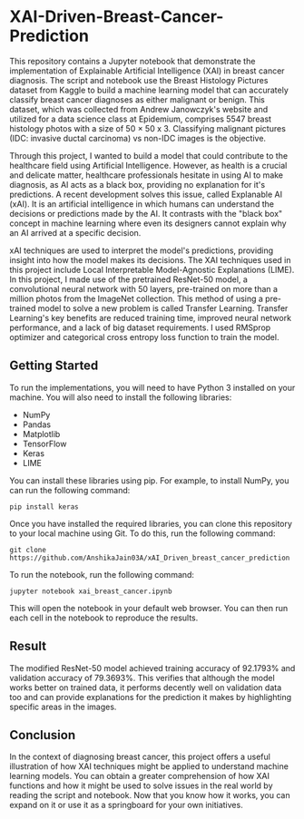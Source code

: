 # XAI-Driven-Breast-Cancer-Prediction
This repository contains a Jupyter notebook that demonstrate the implementation of Explainable Artificial Intelligence (XAI) in breast cancer diagnosis. The script and notebook use the Breast Histology Pictures dataset from Kaggle to build a machine learning model that can accurately classify breast cancer diagnoses as either malignant or benign. This dataset, which was collected from Andrew Janowczyk's website and utilized for a data science class at Epidemium, comprises 5547 breast histology photos with a size of 50 × 50 x 3. Classifying malignant pictures (IDC: invasive ductal carcinoma) vs non-IDC images is the objective. 

Through this project, I wanted to build a model that could contribute to the healthcare field using Artificial Intelligence. However, as health is a crucial and delicate matter, healthcare professionals hesitate in using AI to make diagnosis, as AI acts as a black box, providing no explanation for it's predictions. A recent development solves this issue, called Explanable AI (xAI). It is an artificial intelligence in which humans can understand the decisions or predictions made by the AI. It contrasts with the "black box" concept in machine learning where even its designers cannot explain why an AI arrived at a specific decision.

xAI techniques are used to interpret the model's predictions, providing insight into how the model makes its decisions. The XAI techniques used in this project include Local Interpretable Model-Agnostic Explanations (LIME). In this project, I made use of the pretrained ResNet-50 model, a convolutional neural network with 50 layers, pre-trained on more than a million photos from the ImageNet collection. This method of using a pre-trained model to solve a new problem is called Transfer Learning. Transfer Learning's key benefits are reduced training time, improved neural network performance, and a lack of big dataset requirements. I used RMSprop optimizer and categorical cross entropy loss function to train the model.

## Getting Started

To run the implementations, you will need to have Python 3 installed on your machine. You will also need to install the following libraries:

* NumPy
* Pandas
* Matplotlib
* TensorFlow
* Keras
* LIME

You can install these libraries using pip. For example, to install NumPy, you can run the following command:
```
pip install keras
```

Once you have installed the required libraries, you can clone this repository to your local machine using Git. To do this, run the following command:
```
git clone https://github.com/AnshikaJain03A/xAI_Driven_breast_cancer_prediction
```

To run the notebook, run the following command:
```
jupyter notebook xai_breast_cancer.ipynb
```

This will open the notebook in your default web browser. You can then run each cell in the notebook to reproduce the results.

## Result

The modified ResNet-50 model achieved training accuracy of 92.1793% and validation accuracy of 79.3693%. This verifies that although the model works better on trained data, it performs decently well on validation data too and can provide explanations for the prediction it makes by highlighting specific areas in the images.

## Conclusion

In the context of diagnosing breast cancer, this project offers a useful illustration of how XAI techniques might be applied to understand machine learning models. You can obtain a greater comprehension of how XAI functions and how it might be used to solve issues in the real world by reading the script and notebook. Now that you know how it works, you can expand on it or use it as a springboard for your own initiatives.
